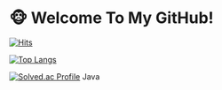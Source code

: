 # 🐵 Welcome To My GitHub!
[![Hits](https://hits.seeyoufarm.com/api/count/incr/badge.svg?url=https%3A%2F%2Fgithub.com%2Fzer0kola&count_bg=%2379C83D&title_bg=%23555555&icon=github.svg&icon_color=%23E7E7E7&title=hits&edge_flat=false)](https://hits.seeyoufarm.com)

[![Top Langs](https://github-readme-stats.vercel.app/api/top-langs/?username=zer0kola)](https://github.com/zer0kola/github-readme-stats)

[![Solved.ac Profile](http://mazassumnida.wtf/api/mini/generate_badge?boj=zer0kola)](https://solved.ac/zer0kola/) Java

<!-- [![Solved.ac Profile](http://mazassumnida.wtf/api/mini/generate_badge?boj=zer0kola321)](https://solved.ac/zer0kola321/) Python -->

